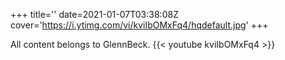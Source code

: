 +++
title=''
date=2021-01-07T03:38:08Z
cover='https://i.ytimg.com/vi/kviIbOMxFq4/hqdefault.jpg'
+++

All content belongs to GlennBeck.
{{< youtube kviIbOMxFq4 >}}
